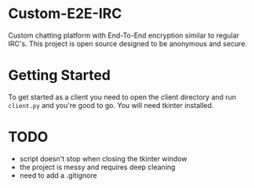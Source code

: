 # Custom-E2E-IRC
Custom chatting platform with End-To-End encryption similar to regular IRC's. This project is open source designed to be anonymous and secure.

# Getting Started
To get started as a client you need to open the client directory and run ```client.py``` and you're good to go. You will need tkinter installed.

# TODO
* script doesn't stop when closing the tkinter window
* the project is messy and requires deep cleaning 
* need to add a .gitignore
